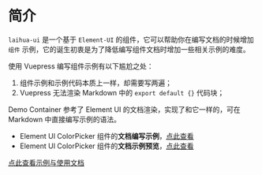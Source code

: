 # 简介

`laihua-ui` 是一个基于 `Element-UI` 的组件，它可以帮助你在编写文档的时候增加 `组件` 示例，它的诞生初衷是为了降低编写组件文档时增加一些相关示例的难度。

使用 Vuepress 编写组件示例有以下尴尬之处：

1. 组件示例和示例代码本质上一样，却需要写两遍；
2. Vuepress 无法渲染 Markdown 中的 `export default {}` 代码块；

Demo Container 参考了 Element UI 的文档渲染，实现了和它一样的，可在 Markdown 中直接编写示例的语法。

- Element UI ColorPicker 组件的**文档编写示例**，[点此查看](https://github.com/ElemeFE/element/blob/dev/examples/docs/zh-CN/color-picker.md)
- Element UI ColorPicker 组件的**文档示例预览**，[点此查看](https://element.eleme.cn/2.0/#/zh-CN/component/color-picker)

[点此查看示例与使用文档](https://docs.chenjianhui.site/vuepress-plugin-demo-container/zh/)
